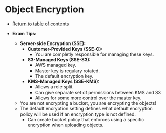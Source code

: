 # Object Encryption

* [Return to table of contents](../../../README.md)

* **Exam Tips:**
  * **Server-side Encryption (SSE):**
    * **Customer-Provided Keys (SSE-C):**
      * You are completly responsible for managing these keys.
    * **S3-Managed Keys (SSE-S3):**
      * AWS managed key.
      * Master key is regulary rotated.
      * The default encryption key.
    * **KMS-Managed Keys (SSE-KMS):**
      * Allows a role split.
      * Can give separate set of permissions between KMS and S3
      * Allows for some more control over the master key.
  * You are not encrypting a bucket, you are encrypting the objects!
  * The default encryption setting defines what default encryption policy will be used if an encryption type is not defined.
    * Can create bucket policy that enforces using a specific encryption when uploading objects.
